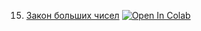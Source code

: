 15. [Закон больших чисел](https://mathmechterver.github.io/terver2022/prac15/prac.html)  [![Open In Colab](https://colab.research.google.com/assets/colab-badge.svg)](https://colab.research.google.com/github/mathmechterver/terver2022/blob/master/prac15/prac.ipynb)